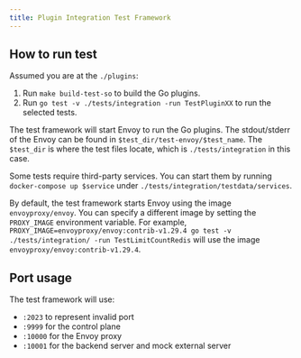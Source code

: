 ```yaml
---
title: Plugin Integration Test Framework
---
```


## How to run test

Assumed you are at the `./plugins`:

1. Run `make build-test-so` to build the Go plugins.
2. Run `go test -v ./tests/integration -run TestPluginXX` to run the selected tests.

The test framework will start Envoy to run the Go plugins. The stdout/stderr of the Envoy can be found in `$test_dir/test-envoy/$test_name`.
The `$test_dir` is where the test files locate, which is `./tests/integration` in this case.

Some tests require third-party services. You can start them by running `docker-compose up $service` under `./tests/integration/testdata/services`.

By default, the test framework starts Envoy using the image `envoyproxy/envoy`. You can specify a different image by setting the `PROXY_IMAGE` environment variable. For example, `PROXY_IMAGE=envoyproxy/envoy:contrib-v1.29.4 go test -v ./tests/integration/ -run TestLimitCountRedis` will use the image `envoyproxy/envoy:contrib-v1.29.4`.

## Port usage

The test framework will use:

* `:2023` to represent invalid port
* `:9999` for the control plane
* `:10000` for the Envoy proxy
* `:10001` for the backend server and mock external server

